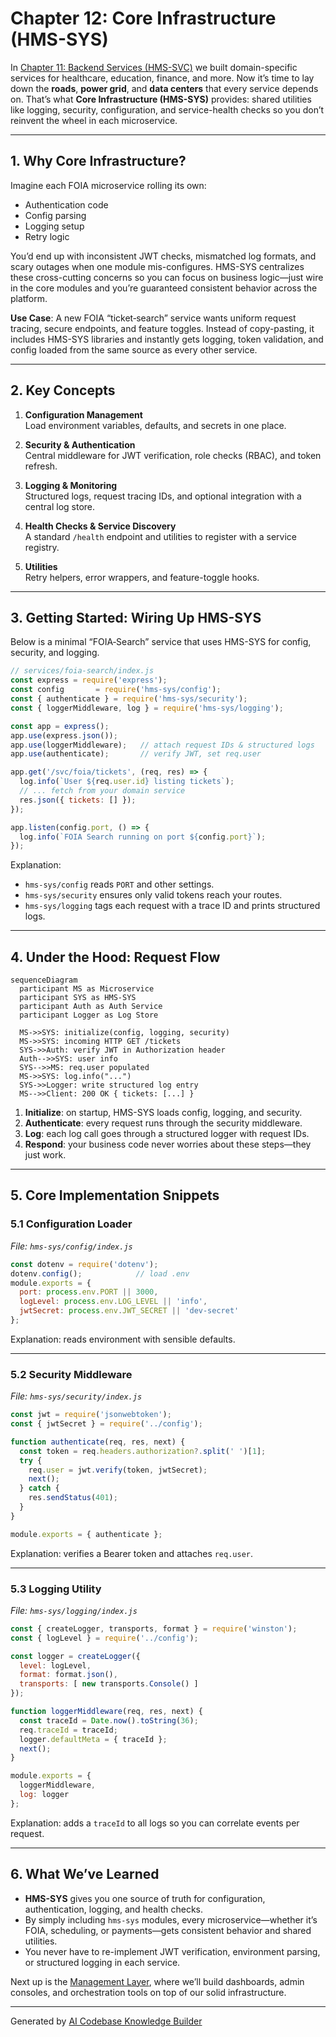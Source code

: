 # Chapter 12: Core Infrastructure (HMS-SYS)

In [Chapter 11: Backend Services (HMS-SVC)](11_backend_services__hms_svc__.md) we built domain-specific services for healthcare, education, finance, and more. Now it’s time to lay down the **roads**, **power grid**, and **data centers** that every service depends on. That’s what **Core Infrastructure (HMS-SYS)** provides: shared utilities like logging, security, configuration, and service-health checks so you don’t reinvent the wheel in each microservice.

---

## 1. Why Core Infrastructure?

Imagine each FOIA microservice rolling its own:

- Authentication code  
- Config parsing  
- Logging setup  
- Retry logic  

You’d end up with inconsistent JWT checks, mismatched log formats, and scary outages when one module mis-configures. HMS-SYS centralizes these cross-cutting concerns so you can focus on business logic—just wire in the core modules and you’re guaranteed consistent behavior across the platform.

**Use Case**: A new FOIA “ticket‐search” service wants uniform request tracing, secure endpoints, and feature toggles. Instead of copy-pasting, it includes HMS-SYS libraries and instantly gets logging, token validation, and config loaded from the same source as every other service.

---

## 2. Key Concepts

1. **Configuration Management**  
   Load environment variables, defaults, and secrets in one place.

2. **Security & Authentication**  
   Central middleware for JWT verification, role checks (RBAC), and token refresh.

3. **Logging & Monitoring**  
   Structured logs, request tracing IDs, and optional integration with a central log store.

4. **Health Checks & Service Discovery**  
   A standard `/health` endpoint and utilities to register with a service registry.

5. **Utilities**  
   Retry helpers, error wrappers, and feature-toggle hooks.

---

## 3. Getting Started: Wiring Up HMS-SYS

Below is a minimal “FOIA‐Search” service that uses HMS-SYS for config, security, and logging.

```js
// services/foia-search/index.js
const express = require('express');
const config       = require('hms-sys/config');
const { authenticate } = require('hms-sys/security');
const { loggerMiddleware, log } = require('hms-sys/logging');

const app = express();
app.use(express.json());
app.use(loggerMiddleware);   // attach request IDs & structured logs
app.use(authenticate);       // verify JWT, set req.user

app.get('/svc/foia/tickets', (req, res) => {
  log.info(`User ${req.user.id} listing tickets`);
  // ... fetch from your domain service
  res.json({ tickets: [] });
});

app.listen(config.port, () => {
  log.info(`FOIA Search running on port ${config.port}`);
});
```

Explanation:  
- `hms-sys/config` reads `PORT` and other settings.  
- `hms-sys/security` ensures only valid tokens reach your routes.  
- `hms-sys/logging` tags each request with a trace ID and prints structured logs.

---

## 4. Under the Hood: Request Flow

```mermaid
sequenceDiagram
  participant MS as Microservice
  participant SYS as HMS-SYS
  participant Auth as Auth Service
  participant Logger as Log Store

  MS->>SYS: initialize(config, logging, security)
  MS->>SYS: incoming HTTP GET /tickets
  SYS->>Auth: verify JWT in Authorization header
  Auth-->>SYS: user info
  SYS-->>MS: req.user populated
  MS->>SYS: log.info("...")  
  SYS->>Logger: write structured log entry
  MS-->>Client: 200 OK { tickets: [...] }
```

1. **Initialize**: on startup, HMS-SYS loads config, logging, and security.  
2. **Authenticate**: every request runs through the security middleware.  
3. **Log**: each log call goes through a structured logger with request IDs.  
4. **Respond**: your business code never worries about these steps—they just work.

---

## 5. Core Implementation Snippets

### 5.1 Configuration Loader

_File: `hms-sys/config/index.js`_

```js
const dotenv = require('dotenv');
dotenv.config();            // load .env
module.exports = {
  port: process.env.PORT || 3000,
  logLevel: process.env.LOG_LEVEL || 'info',
  jwtSecret: process.env.JWT_SECRET || 'dev-secret'
};
```

Explanation: reads environment with sensible defaults.

---

### 5.2 Security Middleware

_File: `hms-sys/security/index.js`_

```js
const jwt = require('jsonwebtoken');
const { jwtSecret } = require('../config');

function authenticate(req, res, next) {
  const token = req.headers.authorization?.split(' ')[1];
  try {
    req.user = jwt.verify(token, jwtSecret);
    next();
  } catch {
    res.sendStatus(401);
  }
}

module.exports = { authenticate };
```

Explanation: verifies a Bearer token and attaches `req.user`.

---

### 5.3 Logging Utility

_File: `hms-sys/logging/index.js`_

```js
const { createLogger, transports, format } = require('winston');
const { logLevel } = require('../config');

const logger = createLogger({
  level: logLevel,
  format: format.json(),
  transports: [ new transports.Console() ]
});

function loggerMiddleware(req, res, next) {
  const traceId = Date.now().toString(36);
  req.traceId = traceId;
  logger.defaultMeta = { traceId };
  next();
}

module.exports = {
  loggerMiddleware,
  log: logger
};
```

Explanation: adds a `traceId` to all logs so you can correlate events per request.

---

## 6. What We’ve Learned

- **HMS-SYS** gives you one source of truth for configuration, authentication, logging, and health checks.  
- By simply including `hms-sys` modules, every microservice—whether it’s FOIA, scheduling, or payments—gets consistent behavior and shared utilities.  
- You never have to re-implement JWT verification, environment parsing, or structured logging in each service.

Next up is the [Management Layer](13_management_layer_.md), where we’ll build dashboards, admin consoles, and orchestration tools on top of our solid infrastructure.

---

Generated by [AI Codebase Knowledge Builder](https://github.com/The-Pocket/Tutorial-Codebase-Knowledge)
